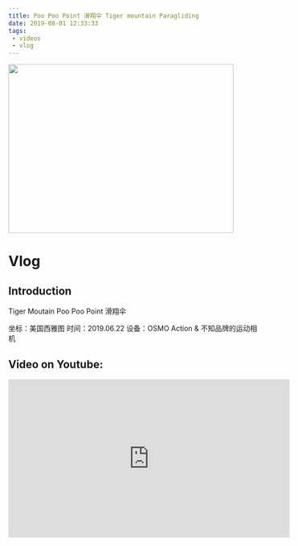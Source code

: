 ```yaml
---
title: Poo Poo Point 滑翔伞 Tiger mountain Paragliding
date: 2019-08-01 12:33:33
tags: 
 - videos
 - vlog
---
```


<img src="https://personal-bucket-prod.s3-us-west-2.amazonaws.com/videos/paragliding.jpg" width = "448" height = "336"/>

<!-- more -->
# Vlog
## Introduction

Tiger Moutain Poo Poo Point 滑翔伞 

坐标：美国西雅图
时间：2019.06.22
设备：OSMO Action & 不知品牌的运动相机

## Video on Youtube:

<iframe width="560" height="315" src="https://www.youtube.com/embed/3u8c7zqoyiY" frameborder="0" allow="accelerometer; autoplay; encrypted-media; gyroscope; picture-in-picture" allowfullscreen></iframe>